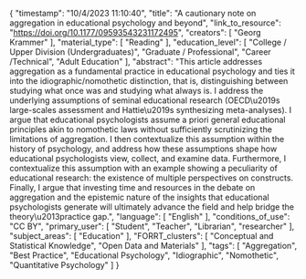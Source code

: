 {
    "timestamp": "10/4/2023 11:10:40",
    "title": "A cautionary note on aggregation in educational psychology and beyond",
    "link_to_resource": "https://doi.org/10.1177/09593543231172495",
    "creators": [
        "Georg Krammer"
    ],
    "material_type": [
        "Reading"
    ],
    "education_level": [
        "College / Upper Division (Undergraduates)",
        "Graduate / Professional",
        "Career /Technical",
        "Adult Education"
    ],
    "abstract": "This article addresses aggregation as a fundamental practice in educational psychology and ties it into the idiographic/nomothetic distinction, that is, distinguishing between studying what once was and studying what always is. I address the underlying assumptions of seminal educational research (OECD\u2019s large-scales assessment and Hattie\u2019s synthesizing meta-analyses). I argue that educational psychologists assume a priori general educational principles akin to nomothetic laws without sufficiently scrutinizing the limitations of aggregation. I then contextualize this assumption within the history of psychology, and address how these assumptions shape how educational psychologists view, collect, and examine data. Furthermore, I contextualize this assumption with an example showing a peculiarity of educational research: the existence of multiple perspectives on constructs. Finally, I argue that investing time and resources in the debate on aggregation and the epistemic nature of the insights that educational psychologists generate will ultimately advance the field and help bridge the theory\u2013practice gap.",
    "language": [
        "English"
    ],
    "conditions_of_use": "CC BY",
    "primary_user": [
        "Student",
        "Teacher",
        "Librarian",
        "researcher"
    ],
    "subject_areas": [
        "Education"
    ],
    "FORRT_clusters": [
        "Conceptual and Statistical Knowledge",
        "Open Data and Materials"
    ],
    "tags": [
        "Aggregation",
        "Best Practice",
        "Educational Psychology",
        "Idiographic",
        "Nomothetic",
        "Quantitative Psychology"
    ]
}